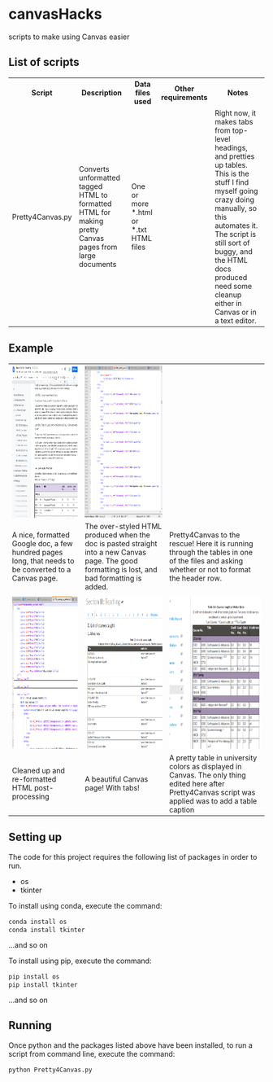 # canvasHacks
scripts to make using Canvas easier

## List of scripts
<table>
<tr><th>Script</th><th>Description</th><th>Data files used</th><th>Other requirements</th><th>Notes</th></tr>
<tr><td>Pretty4Canvas.py</td><td>Converts unformatted tagged HTML to formatted HTML for making pretty Canvas pages from large documents</td><td>One or more *.html or *.txt HTML files</td><td></td><td>Right now, it makes tabs from top-level headings, and pretties up tables. This is the stuff I find myself going crazy doing manually, so this automates it. The script is still sort of buggy, and the HTML docs produced need some cleanup either in Canvas or in a text editor.</td></tr>
</table>

## Example
<table>
	<tr>
		<td><img src="https://github.com/cmfrantz/canvasHacks/blob/main/images/Screenshot_GoogleDoc.png" height="300 px"></td>
		<td><img src="https://github.com/cmfrantz/canvasHacks/blob/main/images/Screenshot_HTML-before.png" height="300 px"></td>
		<td><img src=""></td>
	</tr>
	<tr>
		<td>A nice, formatted Google doc, a few hundred pages long, that needs to be converted to a Canvas page.</td>
		<td>The over-styled HTML produced when the doc is pasted straight into a new Canvas page. The good formatting is lost, and bad formatting is added.</td>
		<td>Pretty4Canvas to the rescue! Here it is running through the tables in one of the files and asking whether or not to format the header row.</td>
	</tr>
	<tr>
		<td colspan=3></td>
	</tr>
	<tr>
		<td><img src="https://github.com/cmfrantz/canvasHacks/blob/main/images/Screenshot_HTML-after.png" height="300 px"></td>
		<td><img src="https://github.com/cmfrantz/canvasHacks/blob/main/images/Screenshot_Canvas-after.png" height="300 px"></td>
		<td><img src="https://github.com/cmfrantz/canvasHacks/blob/main/images/Screenshot_Table-after.png" height="300 px"></td>
	</tr>
	<tr>
		<td>Cleaned up and re-formatted HTML post-processing</td>
		<td>A beautiful Canvas page! With tabs!</td>
		<td>A pretty table in university colors as displayed in Canvas. The only thing edited here after Pretty4Canvas script was applied was to add a table caption</td>
	</tr>
</table>
														   

## Setting up
The code for this project requires the following list of packages in order to run.
<ul>
<li>os</li>
<li>tkinter</li>
</ul>

To install using conda, execute the command:

	conda install os
	conda install tkinter
	
...and so on

To install using pip, execute the command:

	pip install os
	pip install tkinter
	
...and so on

## Running
Once python and the packages listed above have been installed, to run a script from command line, execute the command:

	python Pretty4Canvas.py

